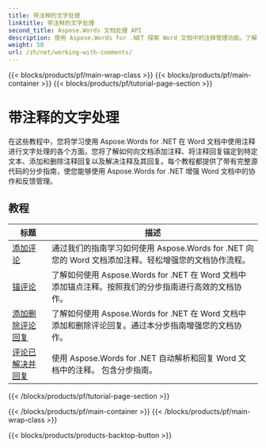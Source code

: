 ```yaml
---
title: 带注释的文字处理
linktitle: 带注释的文字处理
second_title: Aspose.Words 文档处理 API
description: 使用 Aspose.Words for .NET 探索 Word 文档中的注释管理功能。了解如何使用分步教程添加、删除、搜索和格式化注释。
weight: 50
url: /zh/net/working-with-comments/
---
```


{{< blocks/products/pf/main-wrap-class >}}
{{< blocks/products/pf/main-container >}}
{{< blocks/products/pf/tutorial-page-section >}}

# 带注释的文字处理


在这些教程中，您将学习使用 Aspose.Words for .NET 在 Word 文档中使用注释进行文字处理的各个方面。您将了解如何向文档添加注释、将注释回复锚定到特定文本、添加和删除注释回复以及解决注释及其回复。每个教程都提供了带有完整源代码的分步指南，使您能够使用 Aspose.Words for .NET 增强 Word 文档中的协作和反馈管理。

 ## 教程
| 标题 | 描述 |
| --- | --- |
| [添加评论](./add-comments/) | 通过我们的指南学习如何使用 Aspose.Words for .NET 向您的 Word 文档添加注释。轻松增强您的文档协作流程。 |
| [锚评论](./anchor-comment/) | 了解如何使用 Aspose.Words for .NET 在 Word 文档中添加锚点注释。按照我们的分步指南进行高效的文档协作。 |
| [添加删除评论回复](./add-remove-comment-reply/) | 了解如何使用 Aspose.Words for .NET 在 Word 文档中添加和删除评论回复。通过本分步指南增强您的文档协作。 |
| [评论已解决并回复](./comment-resolved-and-replies/) | 使用 Aspose.Words for .NET 自动解析和回复 Word 文档中的注释。 包含分步指南。 |
{{< /blocks/products/pf/tutorial-page-section >}}

{{< /blocks/products/pf/main-container >}}
{{< /blocks/products/pf/main-wrap-class >}}

{{< blocks/products/products-backtop-button >}}
